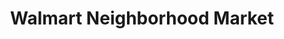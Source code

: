 ---
title: "Walmart Neighborhood Market"
url: /lawrenceville/walmart-neighborhood-market/
shop: Supermarkt
---